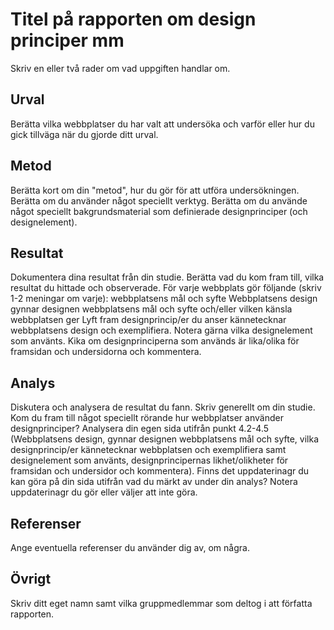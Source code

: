 Titel på rapporten om design principer mm
================================================

Skriv en eller två rader om vad uppgiften handlar om.

Urval
--------------

Berätta vilka webbplatser du har valt att undersöka och varför eller hur du gick tillväga när du gjorde ditt urval.

Metod
---------------

Berätta kort om din "metod", hur du gör för att utföra undersökningen. Berätta om du använder något speciellt verktyg.
Berätta om du använde något speciellt bakgrundsmaterial som definierade designprinciper (och designelement).

Resultat
--------------------

Dokumentera dina resultat från din studie. Berätta vad du kom fram till, vilka resultat du hittade och observerade.
För varje webbplats gör följande (skriv 1-2 meningar om varje):
webbplatsens mål och syfte
Webbplatsens design
gynnar designen webbplatsens mål och syfte och/eller vilken känsla webbplatsen ger
Lyft fram designprincip/er du anser kännetecknar webbplatsens design och exemplifiera. Notera gärna vilka designelement som använts.
Kika om designprinciperna som används är lika/olika för framsidan och undersidorna och kommentera.

Analys
---------------------

Diskutera och analysera de resultat du fann. Skriv generellt om din studie. Kom du fram till något speciellt rörande hur webbplatser använder designprinciper?
Analysera din egen sida utifrån punkt 4.2-4.5 (Webbplatsens design, gynnar designen webbplatsens mål och syfte, vilka designprincip/er kännetecknar webbplatsen och
exemplifiera samt designelement som använts, designprincipernas likhet/olikheter för framsidan och undersidor och kommentera).
Finns det uppdaterinagr du kan göra på din sida utifrån vad du märkt av under din analys?
Notera uppdaterinagr du gör eller väljer att inte göra.

Referenser
----------------------

Ange eventuella referenser du använder dig av, om några.

Övrigt
------------------------

Skriv ditt eget namn samt vilka gruppmedlemmar som deltog i att författa rapporten.
